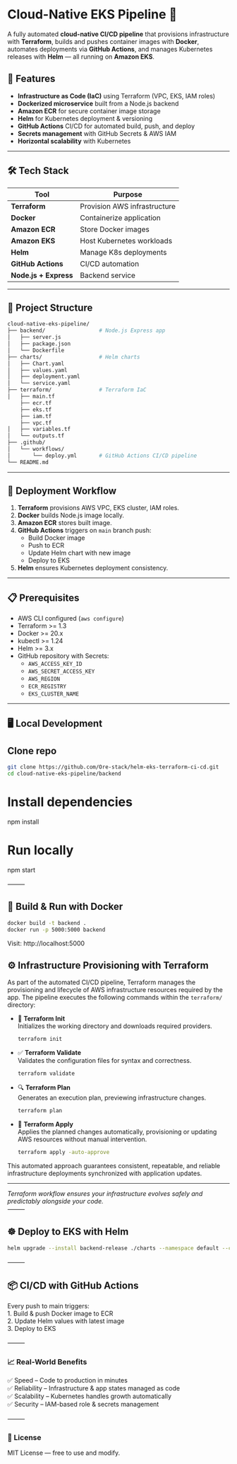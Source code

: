 # Cloud-Native EKS Pipeline 🚀

A fully automated **cloud-native CI/CD pipeline** that provisions infrastructure with **Terraform**, builds and pushes container images with **Docker**, automates deployments via **GitHub Actions**, and manages Kubernetes releases with **Helm** — all running on **Amazon EKS**.

## 📌 Features
- **Infrastructure as Code (IaC)** using Terraform (VPC, EKS, IAM roles)
- **Dockerized microservice** built from a Node.js backend
- **Amazon ECR** for secure container image storage
- **Helm** for Kubernetes deployment & versioning
- **GitHub Actions** CI/CD for automated build, push, and deploy
- **Secrets management** with GitHub Secrets & AWS IAM
- **Horizontal scalability** with Kubernetes

---

## 🛠️ Tech Stack
| Tool | Purpose |
|------|---------|
| **Terraform** | Provision AWS infrastructure |
| **Docker** | Containerize application |
| **Amazon ECR** | Store Docker images |
| **Amazon EKS** | Host Kubernetes workloads |
| **Helm** | Manage K8s deployments |
| **GitHub Actions** | CI/CD automation |
| **Node.js + Express** | Backend service |

---

## 📂 Project Structure

```bash
cloud-native-eks-pipeline/
├── backend/                 # Node.js Express app
│   ├── server.js
│   ├── package.json
│   └── Dockerfile
├── charts/                  # Helm charts
│   ├── Chart.yaml
│   ├── values.yaml
│   ├── deployment.yaml
│   └── service.yaml
├── terraform/               # Terraform IaC
│   ├── main.tf
    ├── ecr.tf
    ├── eks.tf
    ├── iam.tf
    ├── vpc.tf
│   ├── variables.tf
│   └── outputs.tf
├── .github/
│   └── workflows/
│       └── deploy.yml       # GitHub Actions CI/CD pipeline
└── README.md
```

---


## 🚀 Deployment Workflow
1. **Terraform** provisions AWS VPC, EKS cluster, IAM roles.
2. **Docker** builds Node.js image locally.
3. **Amazon ECR** stores built image.
4. **GitHub Actions** triggers on `main` branch push:
   - Build Docker image
   - Push to ECR
   - Update Helm chart with new image
   - Deploy to EKS
5. **Helm** ensures Kubernetes deployment consistency.

---

## 📋 Prerequisites
- AWS CLI configured (`aws configure`)
- Terraform >= 1.3
- Docker >= 20.x
- kubectl >= 1.24
- Helm >= 3.x
- GitHub repository with Secrets:
  - `AWS_ACCESS_KEY_ID`
  - `AWS_SECRET_ACCESS_KEY`
  - `AWS_REGION`
  - `ECR_REGISTRY`
  - `EKS_CLUSTER_NAME`

---

## 🖥️ Local Development

## Clone repo
```bash
git clone https://github.com/Ore-stack/helm-eks-terraform-ci-cd.git
cd cloud-native-eks-pipeline/backend
```

# Install dependencies
npm install

# Run locally
npm start


⸻

## 🐳 Build & Run with Docker

```bash
docker build -t backend .
docker run -p 5000:5000 backend
```

Visit: http://localhost:5000


## ⚙️ Infrastructure Provisioning with Terraform

As part of the automated CI/CD pipeline, Terraform manages the provisioning and lifecycle of AWS infrastructure resources required by the app. The pipeline executes the following commands within the `terraform/` directory:

- 🔄 **Terraform Init**  
  Initializes the working directory and downloads required providers.
   ```bash
  terraform init
   ```

- ✅ **Terraform Validate**  
  Validates the configuration files for syntax and correctness.
   ```bash
  terraform validate
   ```

- 🔍 **Terraform Plan**  
  Generates an execution plan, previewing infrastructure changes.
  ```bash
  terraform plan
   ```

- 🚀 **Terraform Apply**  
  Applies the planned changes automatically, provisioning or updating AWS resources without manual intervention.
  ```bash
  terraform apply -auto-approve
   ```

This automated approach guarantees consistent, repeatable, and reliable infrastructure deployments synchronized with application updates.

---

*Terraform workflow ensures your infrastructure evolves safely and predictably alongside your code.*  
⸻

## ☸ Deploy to EKS with Helm

```bash
helm upgrade --install backend-release ./charts --namespace default --create-namespace
```


⸻

## 📦 CI/CD with GitHub Actions

Every push to main triggers:  
	1.	Build & push Docker image to ECR  
	2.	Update Helm values with latest image  
	3.	Deploy to EKS

 
⸻

### 📈 Real-World Benefits

✅ Speed – Code to production in minutes  
✅ Reliability – Infrastructure & app states managed as code  
✅ Scalability – Kubernetes handles growth automatically  
✅ Security – IAM-based role & secrets management  

⸻

### 📜 License

MIT License — free to use and modify.

